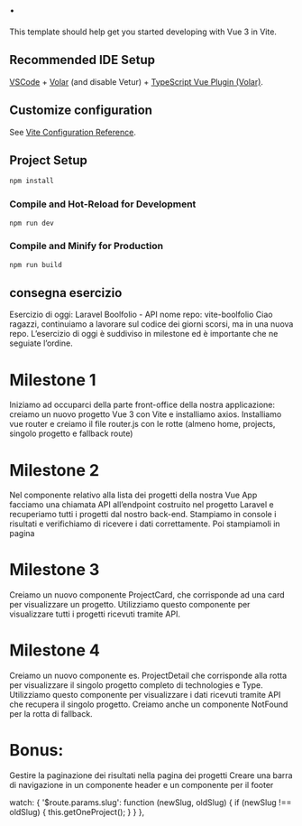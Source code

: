 # .

This template should help get you started developing with Vue 3 in Vite.

## Recommended IDE Setup

[VSCode](https://code.visualstudio.com/) + [Volar](https://marketplace.visualstudio.com/items?itemName=Vue.volar) (and disable Vetur) + [TypeScript Vue Plugin (Volar)](https://marketplace.visualstudio.com/items?itemName=Vue.vscode-typescript-vue-plugin).

## Customize configuration

See [Vite Configuration Reference](https://vitejs.dev/config/).

## Project Setup

```sh
npm install
```

### Compile and Hot-Reload for Development

```sh
npm run dev
```

### Compile and Minify for Production

```sh
npm run build
```
## consegna esercizio 
Esercizio di oggi: Laravel Boolfolio - API
nome repo: vite-boolfolio
Ciao ragazzi,
continuiamo a lavorare sul codice dei giorni scorsi, ma in una nuova repo.
L’esercizio di oggi è suddiviso in milestone ed è importante che ne seguiate l’ordine.
# Milestone 1
Iniziamo ad occuparci della parte front-office della nostra applicazione: creiamo un nuovo progetto Vue 3 con Vite e installiamo axios.
Installiamo vue router e creiamo il file router.js con le rotte (almeno  home, projects, singolo progetto e fallback route)
# Milestone 2
Nel componente relativo alla lista dei progetti della nostra Vue App facciamo una chiamata API all’endpoint costruito nel progetto Laravel  e recuperiamo tutti i progetti dal nostro back-end.
Stampiamo in console i risultati e verifichiamo di ricevere i dati correttamente. Poi stampiamoli in pagina
 # Milestone 3
Creiamo un nuovo componente ProjectCard, che corrisponde ad una card per visualizzare un progetto. Utilizziamo questo componente per visualizzare tutti i progetti ricevuti tramite API.
# Milestone 4
Creiamo un nuovo componente es. ProjectDetail che corrisponde alla rotta per visualizzare il singolo progetto completo di technologies e Type. Utilizziamo questo componente per visualizzare i dati ricevuti tramite API che recupera il singolo progetto.
Creiamo anche un componente NotFound per la rotta di fallback.
# Bonus:
Gestire la paginazione dei risultati nella pagina dei progetti
Creare una barra di navigazione in un componente header e un componente per il footer

watch: {
        '$route.params.slug': function (newSlug, oldSlug) {
                if (newSlug !== oldSlug) {
                this.getOneProject();
            }
        }
    },